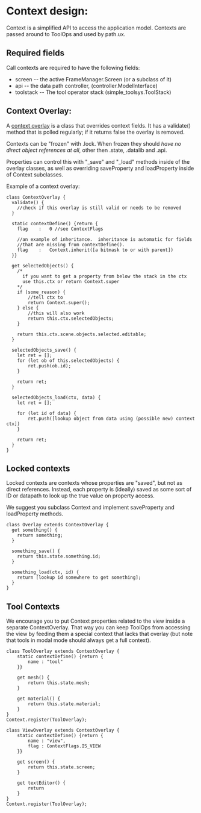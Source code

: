 # Context design:

Context is a simplified API to access the application model.  Contexts are passed around
to ToolOps and used by path.ux.

## Required fields
Call contexts are required to have the following fields:

* screen -- the active FrameManager.Screen (or a subclass of it)
* api -- the data path controller, (controller.ModelInterface)
* toolstack -- The tool operator stack (simple_toolsys.ToolStack)
 
## Context Overlay:
A [context overlay](@ContextOverlay) is a class that overrides context fields.  It has a validate()
method that is polled regularly; if it returns false the overlay is removed.

Contexts can be "frozen" with .lock.  When frozen they should *have no direct object 
references at all*, other then .state, .datalib and .api.  

Properties can control this with "_save" and "_load" methods inside
of the overlay classes, as well as overriding saveProperty and loadProperty
inside of Context subclasses.

Example of a context overlay:

    class ContextOverlay {
      validate() {
        //check if this overlay is still valid or needs to be removed
      }
    
      static contextDefine() {return {
        flag    :   0 //see ContextFlags
    
        //an example of inheritance.  inheritance is automatic for fields
        //that are missing from contextDefine().
        flag    :   Context.inherit([a bitmask to or with parent])
      }}
        
      get selectedObjects() {
        /*
          if you want to get a property from below the stack in the ctx
          use this.ctx or return Context.super
        */
        if (some_reason) {
            //tell ctx to 
            return Context.super();
        } else {
            //this will also work
            return this.ctx.selectedObjects;
        }
        
        return this.ctx.scene.objects.selected.editable;
      }
    
      selectedObjects_save() {
        let ret = [];
        for (let ob of this.selectedObjects) {
            ret.push(ob.id);        
        }
        
        return ret;
      }
    
      selectedObjects_load(ctx, data) {
        let ret = [];
        
        for (let id of data) {
            ret.push([lookup object from data using (possible new) context ctx])
        }
        
        return ret;
      }
    }

## Locked contexts

Locked contexts are contexts whose properties are "saved", but not as direct references.
Instead, each property is (ideally) saved as some sort of ID or datapath to look up
the true value on property access.

We suggest you subclass Context and implement saveProperty and loadProperty methods.

    class Overlay extends ContextOverlay {
      get something() {
        return something;
      }
    
      something_save() {
        return this.state.something.id;
      }
    
      something_load(ctx, id) {
        return [lookup id somewhere to get something];
      }
    }

## Tool Contexts

We encourage you to put Context properties related to the view inside
a separate ContextOverlay.  That way you can keep ToolOps from accessing
the view by feeding them a special context that lacks that overlay
(but note that tools in modal mode should always get a full context). 

```
class ToolOverlay extends ContextOverlay {
    static contextDefine() {return {
        name : "tool"
    }}
    
    get mesh() {
        return this.state.mesh;
    }
    
    get material() {
        return this.state.material;
    }
}
Context.register(ToolOverlay);

class ViewOverlay extends ContextOverlay {
    static contextDefine() {return {
        name : "view",
        flag : ContextFlags.IS_VIEW
    }}
    
    get screen() {
        return this.state.screen;
    }
    
    get textEditor() {
        return 
    }
}
Context.register(ToolOverlay);
```


